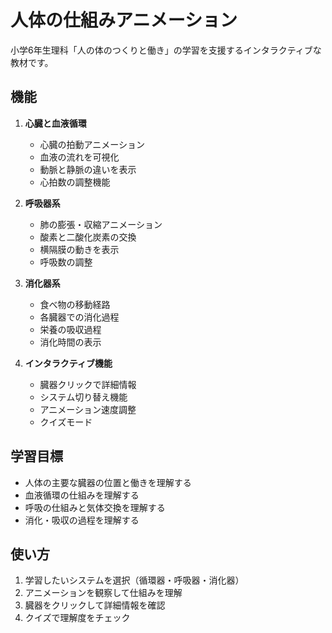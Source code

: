 # 人体の仕組みアニメーション

小学6年生理科「人の体のつくりと働き」の学習を支援するインタラクティブな教材です。

## 機能

1. **心臓と血液循環**
   - 心臓の拍動アニメーション
   - 血液の流れを可視化
   - 動脈と静脈の違いを表示
   - 心拍数の調整機能

2. **呼吸器系**
   - 肺の膨張・収縮アニメーション
   - 酸素と二酸化炭素の交換
   - 横隔膜の動きを表示
   - 呼吸数の調整

3. **消化器系**
   - 食べ物の移動経路
   - 各臓器での消化過程
   - 栄養の吸収過程
   - 消化時間の表示

4. **インタラクティブ機能**
   - 臓器クリックで詳細情報
   - システム切り替え機能
   - アニメーション速度調整
   - クイズモード

## 学習目標

- 人体の主要な臓器の位置と働きを理解する
- 血液循環の仕組みを理解する
- 呼吸の仕組みと気体交換を理解する
- 消化・吸収の過程を理解する

## 使い方

1. 学習したいシステムを選択（循環器・呼吸器・消化器）
2. アニメーションを観察して仕組みを理解
3. 臓器をクリックして詳細情報を確認
4. クイズで理解度をチェック